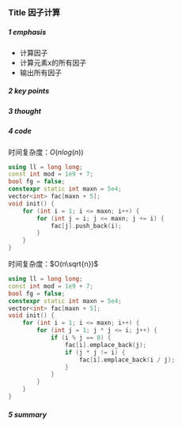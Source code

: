 ### Title 因子计算

##### 1 emphasis

- 计算因子
- 计算元素x的所有因子
- 输出所有因子



##### 2 key points

 

##### 3 thought



##### 4 code

时间复杂度：$O(nlog(n))$

```cpp
using ll = long long;
const int mod = 1e9 + 7;
bool fg = false;
constexpr static int maxn = 5e4;
vector<int> fac[maxn + 5];
void init() {
    for (int i = 1; i <= maxn; i++) {
        for (int j = i; j <= maxn; j += i) {
            fac[j].push_back(i);
        }
    }
}
```



时间复杂度：$O(n\sqrt{n})$

```cpp
using ll = long long;
const int mod = 1e9 + 7;
bool fg = false;
constexpr static int maxn = 5e4;
vector<int> fac[maxn + 5];
void init() {
    for (int i = 1; i <= maxn; i++) {
        for (int j = 1; j * j <= i; j++) {
            if (i % j == 0) {
                fac[i].emplace_back(j);
                if (j * j != i) {
                    fac[i].emplace_back(i / j);
                }
            }
        }
    }
}
```



##### 5 summary

